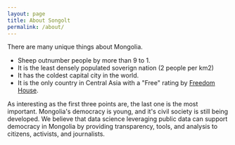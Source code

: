 ```yaml
---
layout: page
title: About Songolt
permalink: /about/
---
```


There are many unique things about Mongolia.
- Sheep outnumber people by more than 9 to 1. 
- It is the least densely populated soverign nation (2 people per km2)
- It has the coldest capital city in the world.
- It is the only country in Central Asia with a "Free" rating by [Freedom House](https://freedomhouse.org/explore-the-map?type=fiw&year=2020&country=MNG). 

As interesting as the first three points are, the last one is the most important. Mongolia's democracy is young, and it's civil society is still being developed. We believe that data science leveraging public data can support democracy in Mongolia by providing transparency, tools, and analysis to citizens, activists, and journalists. 
